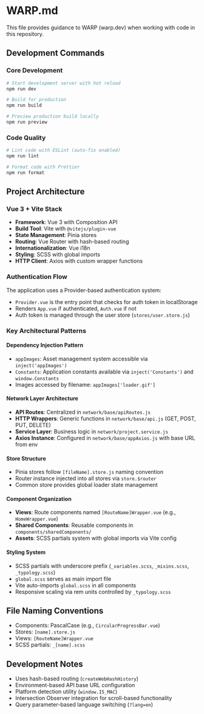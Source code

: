 # WARP.md

This file provides guidance to WARP (warp.dev) when working with code in this repository.

## Development Commands

### Core Development
```bash
# Start development server with hot reload
npm run dev

# Build for production
npm run build

# Preview production build locally
npm run preview
```

### Code Quality
```bash
# Lint code with ESLint (auto-fix enabled)
npm run lint

# Format code with Prettier
npm run format
```

## Project Architecture

### Vue 3 + Vite Stack
- **Framework**: Vue 3 with Composition API
- **Build Tool**: Vite with `@vitejs/plugin-vue`
- **State Management**: Pinia stores
- **Routing**: Vue Router with hash-based routing
- **Internationalization**: Vue i18n
- **Styling**: SCSS with global imports
- **HTTP Client**: Axios with custom wrapper functions

### Authentication Flow
The application uses a Provider-based authentication system:
- `Provider.vue` is the entry point that checks for auth token in localStorage
- Renders `App.vue` if authenticated, `Auth.vue` if not
- Auth token is managed through the user store (`stores/user.store.js`)

### Key Architectural Patterns

#### Dependency Injection Pattern
- `appImages`: Asset management system accessible via `inject('appImages')`
- `Constants`: Application constants available via `inject('Constants')` and `window.Constants`
- Images accessed by filename: `appImages['loader.gif']`

#### Network Layer Architecture
- **API Routes**: Centralized in `network/base/apiRoutes.js`
- **HTTP Wrappers**: Generic functions in `network/base/api.js` (GET, POST, PUT, DELETE)
- **Service Layer**: Business logic in `network/project.service.js`
- **Axios Instance**: Configured in `network/base/appAxios.js` with base URL from env

#### Store Structure
- Pinia stores follow `[fileName].store.js` naming convention
- Router instance injected into all stores via `store.$router`
- Common store provides global loader state management

#### Component Organization
- **Views**: Route components named `[RouteName]Wrapper.vue` (e.g., `HomeWrapper.vue`)
- **Shared Components**: Reusable components in `components/sharedComponents/`
- **Assets**: SCSS partials system with global imports via Vite config

#### Styling System
- SCSS partials with underscore prefix (`_variables.scss`, `_mixins.scss`, `_typology.scss`)
- `global.scss` serves as main import file
- Vite auto-imports `global.scss` in all components
- Responsive scaling via rem units controlled by `_typology.scss`

## File Naming Conventions
- Components: PascalCase (e.g., `CircularProgressBar.vue`)
- Stores: `[name].store.js`
- Views: `[RouteName]Wrapper.vue`
- SCSS partials: `_[name].scss`

## Development Notes
- Uses hash-based routing (`createWebHashHistory`)
- Environment-based API base URL configuration
- Platform detection utility (`window.IS_MAC`)
- Intersection Observer integration for scroll-based functionality
- Query parameter-based language switching (`?lang=en`)